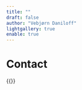 ```yaml
---
title: ""
draft: false
author: "Vebjørn Daniloff"
lightgallery: true
enable: true
---
```


# Contact

{{<icon iconClass="fas fa-envelope fa-fw fa-3x" linkClass="email" style="margin-right: 50px;" link="mailto:veb@thel.foo">}}
